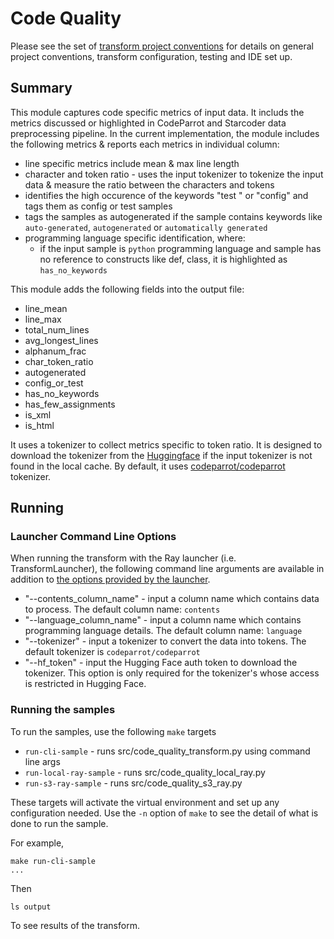 # Code Quality 

Please see the set of
[transform project conventions](../../README.md)
for details on general project conventions, transform configuration,
testing and IDE set up.

## Summary
This module captures code specific metrics of input data.  It includs the metrics discussed or highlighted in CodeParrot and Starcoder data preprocessing pipeline. In the current implementation, the module includes the following metrics & reports each metrics in individual column:

* line specific metrics include mean & max line length
* character and token ratio - uses the input tokenizer to tokenize the input data & measure the ratio between the characters and tokens
* identifies the high occurence of the keywords "test " or "config" and tags them as config or test samples
* tags the samples as autogenerated if the sample contains keywords like `auto-generated`, `autogenerated` or `automatically generated`
* programming language specific identification, where:
    * if the input sample is `python` programming language and sample has no reference to constructs like def, class, it is highlighted as `has_no_keywords` 

This module adds the following fields into the output file:
<ul>
       <li>line_mean</li>
       <li>line_max</li>
       <li>total_num_lines</li>
       <li>avg_longest_lines</li>
       <li>alphanum_frac</li>
       <li>char_token_ratio</li>
       <li>autogenerated</li>
       <li>config_or_test</li>
       <li>has_no_keywords</li>
       <li>has_few_assignments</li>
       <li>is_xml</li>
       <li>is_html</li>
</ul>

It uses a tokenizer to collect metrics specific to token ratio.  It is designed to download the tokenizer from the [Huggingface](https://huggingface.co/) if the input tokenizer is not found in the local cache. By default, it uses [codeparrot/codeparrot](https://huggingface.co/codeparrot/codeparrot) tokenizer.

## Running

### Launcher Command Line Options 

When running the transform with the Ray launcher (i.e. TransformLauncher),
the following command line arguments are available in addition to 
[the options provided by the launcher](../../../data-processing-lib/doc/launcher-options.md).

* "--contents_column_name" - input a column name which contains data to process. The default column name: `contents`
* "--language_column_name" - input a column name which contains programming language details. The default column name: `language`
* "--tokenizer" - input a tokenizer to convert the data into tokens. The default tokenizer is `codeparrot/codeparrot`
* "--hf_token" - input the Hugging Face auth token to download the tokenizer. This option is only required for the tokenizer's whose access is restricted in Hugging Face.

### Running the samples
To run the samples, use the following `make` targets

* `run-cli-sample` - runs src/code_quality_transform.py using command line args
* `run-local-ray-sample` - runs src/code_quality_local_ray.py
* `run-s3-ray-sample` - runs src/code_quality_s3_ray.py

These targets will activate the virtual environment and set up any configuration needed.
Use the `-n` option of `make` to see the detail of what is done to run the sample.

For example, 
```shell
make run-cli-sample
...
```
Then 
```shell
ls output
```
To see results of the transform.

